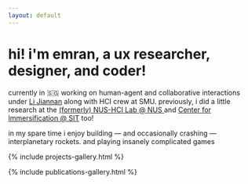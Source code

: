 ```yaml
---
layout: default
---
```


<h1 class="hello-text">hi! i'm emran, a ux researcher, designer, and coder!</h1>

<p>currently  in <span>🇸🇬</span> working on human-agent and collaborative interactions under <a href="https://jchrisli.github.io/">Li Jiannan</a> along with HCI crew at SMU. previously, i did a little research at the <a href="https://synteraction.org/">(formerly) NUS-HCI Lab @ NUS </a> and <a href="https://www.immersification.org/"> Center for Immersification @ SIT</a> too!</p>

<p>in my spare time i enjoy building — and occasionally crashing — interplanetary rockets. and playing insanely complicated games</p>

{% include projects-gallery.html %}

{% include publications-gallery.html %}